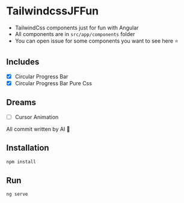 # TailwindcssJFFun

- TailwindCss components just for fun with Angular 
- All components are in `src/app/components` folder
- You can open issue for some components you want to see here  ⭐

## Includes

- [x] Circular Progress Bar
- [x] Circular Progress Bar Pure Css

## Dreams

- [ ] Cursor Animation

All commit written by AI 🤖 

## Installation

```bash
npm install
```
## Run

```bash
ng serve
```

